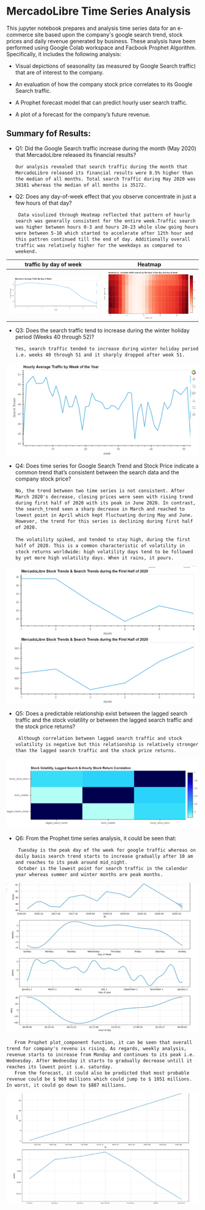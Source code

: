 
# MercadoLibre Time Series Analysis

This jupyter notebook prepares and analysis time series data for an e-commerce site based upon the company's google search trend, stock prices and daily revenue generated by business. These analysis have been performed using Google Colab workspace and Facbook Prophet Algorithm. Specifically, it includes the following analysis:


* Visual depictions of seasonality (as measured by Google Search traffic) that are of interest to the company.

* An evaluation of how the company stock price correlates to its Google Search traffic.

* A Prophet forecast model that can predict hourly user search traffic.

* A plot of a forecast for the company’s future revenue.

## Summary fof Results:

* Q1: Did the Google Search traffic increase during the month (May 2020) that MercadoLibre released its financial results?

      Our analysis revealed that search traffic during the month that MercadoLibre released its financial results were 8.5% higher than the median of all months. Total search Traffic during May 2020 was 38181 whereas the median of all months is 35172.
      
      
* Q2:  Does any day-of-week effect that you observe concentrate in just a few hours of that day?

       Data visulized through Heatmap reflected that pattern of hourly search was generally consistent for the entire week.Traffic search was higher between hours 0-3 and hours 20-23 while slow going hours were between 5-10 which started to accelerate after 12th hour and this pattren continued till the end of day. Additionally overall traffic was relatively higher for the weekdays as compared to weekend.
       
       
| traffic by day of week                                          | Heatmap                          |
| -------------------------------------------------               | ----------------------------------- |
| ![Alt text](images/Mercado_avg_traffic_by_day_of_week.png)      | ![Alt text](images/Heatmap_hour_day_of_week.png)

      
       
      
* Q3: Does the search traffic tend to increase during the winter holiday period (Weeks 40 through 52)?

      Yes, search traffic tended to increase during winter holiday period i.e. weeks 40 through 51 and it sharply dropped after week 51.
![Alt text](images/traffic_by_week_of_year.png)

      

* Q4:  Does time series for Google Search Trend and Stock Price indicate a common trend that’s consistent between the search data and the company stock price?

      No, the trend between two time series is not consistent. After March 2020's decrease, closing prices were seen with rising trend during first half of 2020 with its peak in June 2020. In contrast, the search_trend seen a sharp decrease in March and reached to lowest point in April which kept fluctuating during May and June. However, the trend for this series is declining during first half of 2020.
      
      The volatility spiked, and tended to stay high, during the first half of 2020. This is a common characteristic of volatility in stock returns worldwide: high volatility days tend to be followed by yet more high volatility days. When it rains, it pours.
      
 ![Alt text](images/mercad_stock_search_trend.png)





* Q5:  Does a predictable relationship exist between the lagged search traffic and the stock volatility or between the lagged search traffic and the stock price returns?

       Although correlation between lagged search traffic and stock volatility is negative but this relationship is relatively stronger than the lagged search traffic and the stock price returns.
       
![Alt text](images/correlation_map.png)
  
       
* Q6:  From the Prophet time series analysis, it could be seen that:

       Tuesday is the peak day of the week for google traffic whereas on daily basis search trend starts to increase gradually after 10 am and reaches to its peak around mid_night.
       October is the lowest point for search traffic in the calendar year whereas summer and winter months are peak months.
       
![Alt text](images/prophet_model_search_trend.png)
     
       
       From Prophet plot_component function, it can be seen that overall trend for company's revenu is rising. As regards, weekly analysis, revenue starts to increase from Monday and continues to its peak i.e. Wednesday. After Wednesday it starts to gradually decrease untill it reaches its lowest point i.e. saturday.
       From the forecast, it could also be predicted that most probable revenue could be $ 969 millions which could jump to $ 1051 millions. In worst, it could go down to $887 millions.
       
![Alt text](images/mercado_revenue_forecast.png)

       
       

